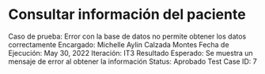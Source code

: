 # Consultar información del paciente

Caso de prueba: Error con la base de datos no permite obtener los datos correctamente
Encargado: Michelle Aylin Calzada Montes
Fecha de Ejecución: May 30, 2022
Iteración: IT3
Resultado Esperado: Se muestra un mensaje de error al obtener la información
Status: Aprobado
Test Case ID: 7